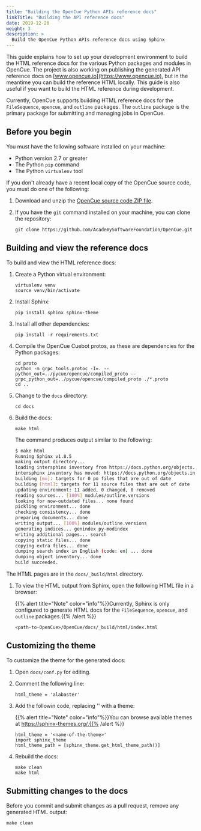 ```yaml
---
title: "Building the OpenCue Python APIs reference docs"
linkTitle: "Building the API reference docs"
date: 2019-12-20
weight: 3
description: >
  Build the OpenCue Python APIs reference docs using Sphinx
---
```


This guide explains how to set up your development environment to build the
HTML reference docs for the various Python packages and modules in OpenCue. The
project is also working on publishing the generated API reference docs on
[www.opencue.io](https://www.opencue.io), but in the meantime you can build
the reference HTML locally. This guide is also useful if you want to build the
HTML reference during development.

Currently, OpenCue supports building HTML reference docs for the
`FileSequence`, `opencue`, and `outline` packages. The `outline` package
is the primary package for submitting and managing jobs in OpenCue.

## Before you begin

You must have the following software installed on your machine:

*   Python version 2.7 or greater
*   The Python `pip` command
*   The Python `virtualenv` tool

If you don't already have a recent local copy of the OpenCue source code, you
must do one of the following:

1.  Download and unzip the
    [OpenCue source code ZIP file](https://github.com/AcademySoftwareFoundation/OpenCue/archive/master.zip).

2.  If you have the `git` command installed on your machine, you can clone
    the repository:

    ```
    git clone https://github.com/AcademySoftwareFoundation/OpenCue.git
    ```

## Building and view the reference docs

To build and view the HTML reference docs:

1.  Create a Python virtual environment:

    ```
    virtualenv venv
    source venv/bin/activate
    ```

1.  Install Sphinx:

    ```
    pip install sphinx sphinx-theme
    ```

1.  Install all other dependencies:

    ```
    pip install -r requirements.txt
    ```

1.  Compile the OpenCue Cuebot protos, as these are dependencies for the
    Python packages:

    ```
    cd proto
    python -m grpc_tools.protoc -I=. --python_out=../pycue/opencue/compiled_proto --grpc_python_out=../pycue/opencue/compiled_proto ./*.proto
    cd ..
    ```

1.  Change to the `docs` directory:

    ```
    cd docs
    ```

1.  Build the docs:

    ```
    make html
    ```
    
    The command produces output similar to the following:
    
    ```bash
    $ make html
    Running Sphinx v1.8.5
    making output directory...
    loading intersphinx inventory from https://docs.python.org/objects.inv...
    intersphinx inventory has moved: https://docs.python.org/objects.inv -> https://docs.python.org/3/objects.inv
    building [mo]: targets for 0 po files that are out of date
    building [html]: targets for 11 source files that are out of date
    updating environment: 11 added, 0 changed, 0 removed
    reading sources... [100%] modules/outline.versions                                                                            
    looking for now-outdated files... none found
    pickling environment... done
    checking consistency... done
    preparing documents... done
    writing output... [100%] modules/outline.versions                                                                             
    generating indices... genindex py-modindex
    writing additional pages... search
    copying static files... done
    copying extra files... done
    dumping search index in English (code: en) ... done
    dumping object inventory... done
    build succeeded.
    ```

The HTML pages are in the `docs/_build/html` directory.

1.  To view the HTML output from Sphinx, open the following HTML file in a
    browser:
    
    {{% alert title="Note" color="info"%}}Currently, Sphinx is only configured
    to generate HTML docs for the `FileSequence`, `opencue`, and `outline`
    packages.{{% /alert %}}

    ```
    <path-to-OpenCue>/OpenCue/docs/_build/html/index.html
    ```

## Customizing the theme

To customize the theme for the generated docs:

1.  Open `docs/conf.py` for editing.

1.  Comment the following line:

    ```
    html_theme = 'alabaster'
    ```

1.  Add the followin code, replacing '<name-of-the-theme>' with a theme:
 
    {{% alert title="Note" color="info"%}}You can browse available
    themes at https://sphinx-themes.org/.{{% /alert %}}

    ```
    html_theme = '<name-of-the-theme>'
    import sphinx_theme
    html_theme_path = [sphinx_theme.get_html_theme_path()]
    ```

1.  Rebuild the docs:

    ```
    make clean
    make html
    ```

## Submitting changes to the docs

Before you commit and submit changes as a pull request, remove any generated
HTML output:

```
make clean
```
